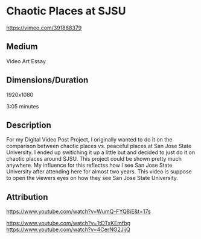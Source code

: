 # Chaotic Places at SJSU

https://vimeo.com/391888379

## Medium 

Video Art Essay 

## Dimensions/Duration 

1920x1080

3:05 minutes

## Description 

For my Digital Video Post Project, I originally wanted to do it on the comparison between chaotic places vs. peaceful places at San Jose State University. I ended up switiching it up a little but and decided to just do it on chaotic places around SJSU. This project could be shown pretty much anywhere. My influence for this reflectss how I see San Jose State University after attending here for almost two years. This video is suppose to open the viewers eyes on how they see San Jose State University.


## Attribution

https://www.youtube.com/watch?v=WumQ-FYQ8iE&t=17s

https://www.youtube.com/watch?v=1tDTxKEmfbg
https://www.youtube.com/watch?v=4CerNG2JijQ


 
